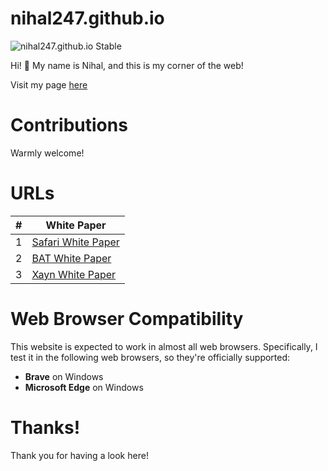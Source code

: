 # nihal247.github.io

![nihal247.github.io Stable](https://badgen.net/badge/nihal247.github.io/GPLv3/red?icon=github)

Hi! 👋 My name is Nihal, and this is my corner of the web!


Visit my page [here](https://nihal247.github.io/)

# Contributions

Warmly welcome!

# URLs

| #   |                                            White Paper                                               |
| --- | ---------------------------------------------------------------------------------------------------  |
|  1  | [Safari White Paper](https://nihal247.github.io/Safari_White_Paper_Nov_2019.pdf)                     |
|  2  | [BAT White Paper](https://nihal247.github.io/BasicAttentionTokenWhitePaper-4.pdf)                    |
|  3  | [Xayn White Paper](https://nihal247.github.io/5fcf7f97c0333cb84277fcd8_XayNet_Whitepaper_3.0_v3.pdf) |

# Web Browser Compatibility

This website is expected to work in almost all web browsers. Specifically, I test it in the following web browsers, so they're officially supported:

- **Brave** on Windows
- **Microsoft Edge** on Windows

# Thanks!

Thank you for having a look here!
